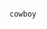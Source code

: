                                                                              cowboy 

<!---
c0smini/c0smini is a ✨ special ✨ repository because its `README.md` (this file) appears on your GitHub profile.
You can click the Preview link to take a look at your changes.
--->

